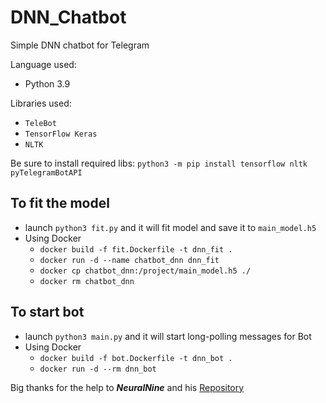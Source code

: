 # DNN_Chatbot

Simple DNN chatbot for Telegram

Language used:

- Python 3.9

Libraries used:

- `TeleBot`
- `TensorFlow Keras`
- `NLTK`

Be sure to install required libs: ```python3 -m pip install tensorflow nltk pyTelegramBotAPI ```

## To fit the model

- launch `python3 fit.py` and it will fit model and save it to `main_model.h5`
- Using Docker
    - `docker build -f fit.Dockerfile -t dnn_fit .`
    - `docker run -d --name chatbot_dnn dnn_fit`
    - `docker cp chatbot_dnn:/project/main_model.h5 ./`
    - `docker rm chatbot_dnn`

## To start bot

- launch `python3 main.py` and it will start long-polling messages for Bot
- Using Docker
    - `docker build -f bot.Dockerfile -t dnn_bot .`
    - `docker run -d --rm dnn_bot`

Big thanks for the help to **_NeuralNine_** and his [Repository](https://github.com/NeuralNine/neuralintents)
